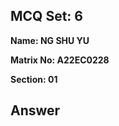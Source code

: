 ## MCQ Set: 6

**Name: NG SHU YU**

**Matrix No: A22EC0228**

**Section: 01**

## Answer
<img src="drawio_image/uc6.jpeg" alt=""/></a>